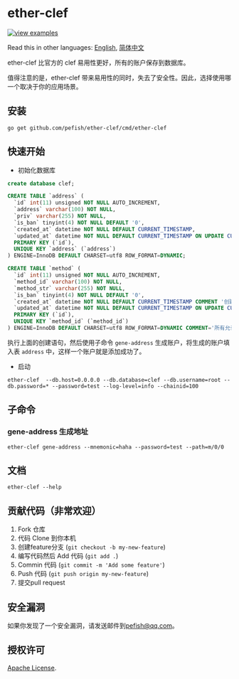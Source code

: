 # ether-clef

[![view examples](https://img.shields.io/badge/learn%20by-examples-0C8EC5.svg?style=for-the-badge&logo=go)](https://github.com/pefish/ether-clef)

Read this in other languages: [English](README.md), [简体中文](README_zh-cn.md)

ether-clef 比官方的 clef 易用性更好，所有的账户保存到数据库。

值得注意的是，ether-clef 带来易用性的同时，失去了安全性。因此，选择使用哪一个取决于你的应用场景。

## 安装

```
go get github.com/pefish/ether-clef/cmd/ether-clef
```

## 快速开始

* 初始化数据库

```sql
create database clef;

CREATE TABLE `address` (
  `id` int(11) unsigned NOT NULL AUTO_INCREMENT,
  `address` varchar(100) NOT NULL,
  `priv` varchar(255) NOT NULL,
  `is_ban` tinyint(4) NOT NULL DEFAULT '0',
  `created_at` datetime NOT NULL DEFAULT CURRENT_TIMESTAMP,
  `updated_at` datetime NOT NULL DEFAULT CURRENT_TIMESTAMP ON UPDATE CURRENT_TIMESTAMP,
  PRIMARY KEY (`id`),
  UNIQUE KEY `address` (`address`)
) ENGINE=InnoDB DEFAULT CHARSET=utf8 ROW_FORMAT=DYNAMIC;

CREATE TABLE `method` (
  `id` int(11) unsigned NOT NULL AUTO_INCREMENT,
  `method_id` varchar(100) NOT NULL,
  `method_str` varchar(255) NOT NULL,
  `is_ban` tinyint(4) NOT NULL DEFAULT '0',
  `created_at` datetime NOT NULL DEFAULT CURRENT_TIMESTAMP COMMENT '创建时间',
  `updated_at` datetime NOT NULL DEFAULT CURRENT_TIMESTAMP ON UPDATE CURRENT_TIMESTAMP COMMENT '更新时间',
  PRIMARY KEY (`id`),
  UNIQUE KEY `method_id` (`method_id`)
) ENGINE=InnoDB DEFAULT CHARSET=utf8 ROW_FORMAT=DYNAMIC COMMENT='所有允许签名的方法';
```

执行上面的创建语句，然后使用子命令 ```gene-address``` 生成账户，将生成的账户填入表 ```address``` 中，这样一个账户就是添加成功了。

* 启动

```shell script
ether-clef  --db.host=0.0.0.0 --db.database=clef --db.username=root --db.password=* --password=test --log-level=info --chainid=100
```

## 子命令

### gene-address 生成地址

```shell
ether-clef gene-address --mnemonic=haha --password=test --path=m/0/0
```

## 文档

```shell script
ether-clef --help
```

## 贡献代码（非常欢迎）

1. Fork 仓库
2. 代码 Clone 到你本机
3. 创建feature分支 (`git checkout -b my-new-feature`)
4. 编写代码然后 Add 代码 (`git add .`)
5. Commin 代码 (`git commit -m 'Add some feature'`)
6. Push 代码 (`git push origin my-new-feature`)
7. 提交pull request

## 安全漏洞

如果你发现了一个安全漏洞，请发送邮件到[pefish@qq.com](mailto:pefish@qq.com)。

## 授权许可

[Apache License](LICENSE).
